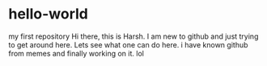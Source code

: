 # hello-world
my first repository
Hi there, this is Harsh. I am new to github and just trying to get around here.
Lets see what one can do here. i have known github from memes and finally working on it. lol
